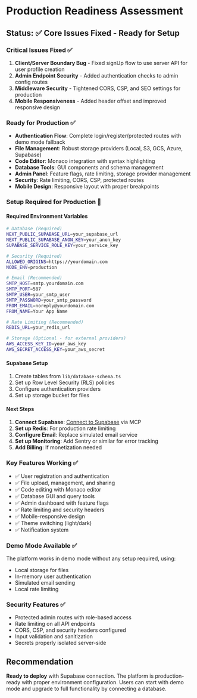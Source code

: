 # Production Readiness Assessment

## Status: ✅ Core Issues Fixed - Ready for Setup

### Critical Issues Fixed ✅
1. **Client/Server Boundary Bug** - Fixed signUp flow to use server API for user profile creation
2. **Admin Endpoint Security** - Added authentication checks to admin config routes  
3. **Middleware Security** - Tightened CORS, CSP, and SEO settings for production
4. **Mobile Responsiveness** - Added header offset and improved responsive design

### Ready for Production ✅
- **Authentication Flow**: Complete login/register/protected routes with demo mode fallback
- **File Management**: Robust storage providers (Local, S3, GCS, Azure, Supabase)
- **Code Editor**: Monaco integration with syntax highlighting
- **Database Tools**: GUI components and schema management
- **Admin Panel**: Feature flags, rate limiting, storage provider management
- **Security**: Rate limiting, CORS, CSP, protected routes
- **Mobile Design**: Responsive layout with proper breakpoints

### Setup Required for Production 🔧

#### Required Environment Variables
```bash
# Database (Required)
NEXT_PUBLIC_SUPABASE_URL=your_supabase_url
NEXT_PUBLIC_SUPABASE_ANON_KEY=your_anon_key
SUPABASE_SERVICE_ROLE_KEY=your_service_key

# Security (Required)
ALLOWED_ORIGINS=https://yourdomain.com
NODE_ENV=production

# Email (Recommended)
SMTP_HOST=smtp.yourdomain.com
SMTP_PORT=587
SMTP_USER=your_smtp_user
SMTP_PASSWORD=your_smtp_password
FROM_EMAIL=noreply@yourdomain.com
FROM_NAME=Your App Name

# Rate Limiting (Recommended) 
REDIS_URL=your_redis_url

# Storage (Optional - for external providers)
AWS_ACCESS_KEY_ID=your_aws_key
AWS_SECRET_ACCESS_KEY=your_aws_secret
```

#### Supabase Setup
1. Create tables from `lib/database-schema.ts`
2. Set up Row Level Security (RLS) policies
3. Configure authentication providers
4. Set up storage bucket for files

#### Next Steps
1. **Connect Supabase**: [Connect to Supabase](#open-mcp-popover) via MCP
2. **Set up Redis**: For production rate limiting
3. **Configure Email**: Replace simulated email service
4. **Set up Monitoring**: Add Sentry or similar for error tracking
5. **Add Billing**: If monetization needed

### Key Features Working ✅
- ✅ User registration and authentication
- ✅ File upload, management, and sharing
- ✅ Code editing with Monaco editor
- ✅ Database GUI and query tools
- ✅ Admin dashboard with feature flags
- ✅ Rate limiting and security headers
- ✅ Mobile-responsive design
- ✅ Theme switching (light/dark)
- ✅ Notification system

### Demo Mode Available ✅
The platform works in demo mode without any setup required, using:
- Local storage for files
- In-memory user authentication  
- Simulated email sending
- Local rate limiting

### Security Features ✅
- Protected admin routes with role-based access
- Rate limiting on all API endpoints
- CORS, CSP, and security headers configured
- Input validation and sanitization
- Secrets properly isolated server-side

## Recommendation
**Ready to deploy** with Supabase connection. The platform is production-ready with proper environment configuration. Users can start with demo mode and upgrade to full functionality by connecting a database.
